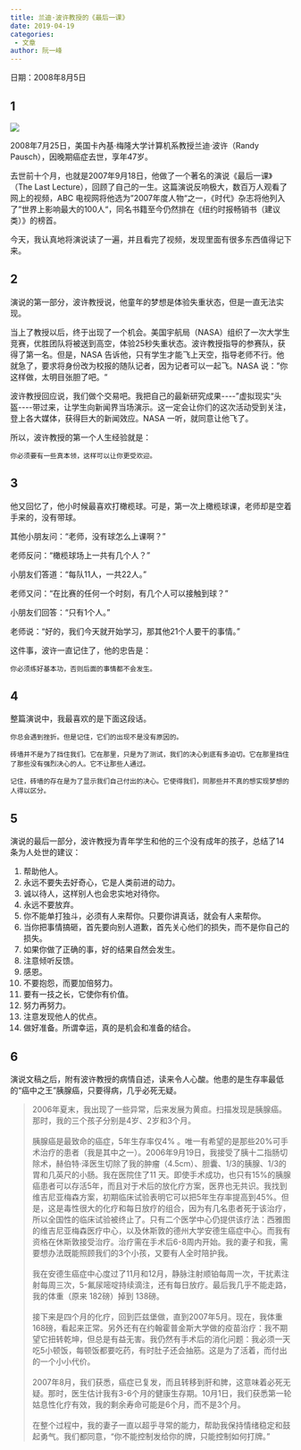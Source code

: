 ```yaml
---
title: 兰迪·波许教授的《最后一课》
date: 2019-04-19
categories:
 - 文章
author: 阮一峰
---
```


日期：2008年8月5日

## 1

<img class="zoom-custom-imgs" src="https://nowhy-2020.oss-cn-shanghai.aliyuncs.com/js/banner1.jpeg">

2008年7月25日，美国卡內基·梅隆大学计算机系教授兰迪·波许（Randy Pausch），因晚期癌症去世，享年47岁。

去世前十个月，也就是2007年9月18日，他做了一个著名的演说《最后一课》（The Last Lecture），回顾了自己的一生。这篇演说反响极大，数百万人观看了网上的视频，ABC 电视网将他选为”2007年度人物“之一，《时代》杂志将他列入了”世界上影响最大的100人“，同名书籍至今仍然排在《纽约时报畅销书（建议类）》的榜首。

今天，我认真地将演说读了一遍，并且看完了视频，发现里面有很多东西值得记下来。

## 2

演说的第一部分，波许教授说，他童年的梦想是体验失重状态，但是一直无法实现。

当上了教授以后，终于出现了一个机会。美国宇航局（NASA）组织了一次大学生竞赛，优胜团队将被送到高空，体验25秒失重状态。波许教授指导的参赛队，获得了第一名。但是，NASA 告诉他，只有学生才能飞上天空，指导老师不行。他就急了，要求将身份改为校报的随队记者，因为记者可以一起飞。NASA 说：”你这样做，太明目张胆了吧。“

波许教授回应说，我们做个交易吧。我把自己的最新研究成果----”虚拟现实“头盔----带过来，让学生向新闻界当场演示。这一定会让你们的这次活动受到关注，登上各大媒体，获得巨大的新闻效应。NASA 一听，就同意让他飞了。

所以，波许教授的第一个人生经验就是：

```
你必须要有一些真本领，这样可以让你更受欢迎。
```

## 3

他又回忆了，他小时候最喜欢打橄榄球。可是，第一次上橄榄球课，老师却是空着手来的，没有带球。

其他小朋友问：“老师，没有球怎么上课啊？”

老师反问：“橄榄球场上一共有几个人？”

小朋友们答道：“每队11人，一共22人。”

老师又问：“在比赛的任何一个时刻，有几个人可以接触到球？”

小朋友们回答：“只有1个人。”

老师说：“好的，我们今天就开始学习，那其他21个人要干的事情。”

这件事，波许一直记住了，他的忠告是：

```
你必须练好基本功，否则后面的事情都不会发生。
```

## 4

整篇演说中，我最喜欢的是下面这段话。

```
你总会遇到挫折。但是记住，它们的出现不是没有原因的。

砖墙并不是为了挡住我们。它在那里，只是为了测试，我们的决心到底有多迫切。它在那里挡住了那些没有强烈决心的人。它不让那些人通过。

记住，砖墙的存在是为了显示我们自己付出的决心。它使得我们，同那些并不真的想实现梦想的人得以区分。
```

## 5

演说的最后一部分，波许教授为青年学生和他的三个没有成年的孩子，总结了14条为人处世的建议：

1. 帮助他人。
2. 永远不要失去好奇心，它是人类前进的动力。
3. 诚以待人，这样别人也会忠实地对待你。
4. 永远不要放弃。
5. 你不能单打独斗，必须有人来帮你。只要你讲真话，就会有人来帮你。
6. 当你把事情搞砸，首先要向别人道歉，首先关心他们的损失，而不是你自己的损失。
7. 如果你做了正确的事，好的结果自然会发生。
8. 注意倾听反馈。
9. 感恩。
10. 不要抱怨，而要加倍努力。
11. 要有一技之长，它使你有价值。
12. 努力再努力。
13. 注意发现他人的优点。
14. 做好准备。所谓幸运，真的是机会和准备的结合。

## 6

演说文稿之后，附有波许教授的病情自述，读来令人心酸。他患的是生存率最低的“癌中之王”胰腺癌，只要得病，几乎必死无疑。

> 2006年夏末，我出现了一些异常，后来发展为黄疸。扫描发现是胰腺癌。那时，我的三个孩子分别是4岁、2岁和3个月。<br><br>
> 胰腺癌是最致命的癌症，5年生存率仅4% 。唯一有希望的是那些20%可手术治疗的患者（我是其中之一）。2006年9月19日，我接受了胰十二指肠切除术，赫伯特·泽医生切除了我的肿瘤（4.5cm）、胆囊、1/3的胰腺、1/3的胃和几英尺的小肠。我在医院住了11 天。即使手术成功，也只有15%的胰腺癌患者可以存活5年，而且对于术后的放化疗方案，医界也无共识。我找到维吉尼亚梅森方案，初期临床试验表明它可以把5年生存率提高到45%。但是，这是毒性很大的化疗和每日放疗的组合，因为有几名患者死于该治疗，所以全国性的临床试验被终止了。只有二个医学中心仍提供该疗法：西雅图的维吉尼亚梅森医疗中心，以及休斯敦的德州大学安德生癌症中心。而我有资格在休斯敦接受治疗。治疗需在手术后6-8周内开始。我的妻子和我，需要想办法既能照顾我们的3个小孩，又要有人全时陪护我。<br><br>
> 我在安德生癌症中心度过了11月和12月，静脉注射顺铂每周一次，干扰素注射每周三次，5-氟尿嘧啶持续滴注，还有每日放疗。最后我几乎不能走路，我的体重（原来 182磅）掉到 138磅。<br><br>
> 接下来是四个月的化疗，回到匹兹堡做，直到2007年5月。现在，我体重168磅，看起来正常。另外还有在约翰霍普金斯大学做的疫苗治疗：我不期望它扭转乾坤，但总是有益无害。我仍然有手术后的消化问题：我必须一天吃5小顿饭，每顿饭都要吃药，有时肚子还会抽筋。这是为了活着，而付出的一个小小代价。<br><br>
> 2007年8月，我们获悉，癌症已复发，而且转移到肝和脾，这意味着必死无疑。那时，医生估计我有3-6个月的健康生存期。10月1日，我们获悉第一轮姑息性化疗有效，我的剩余寿命可能是6个月，而不是3个月。<br><br>
> 在整个过程中，我的妻子一直以超乎寻常的能力，帮助我保持情绪稳定和鼓起勇气。我们都同意，“你不能控制发给你的牌，只能控制如何打牌。”

<valine></valine>